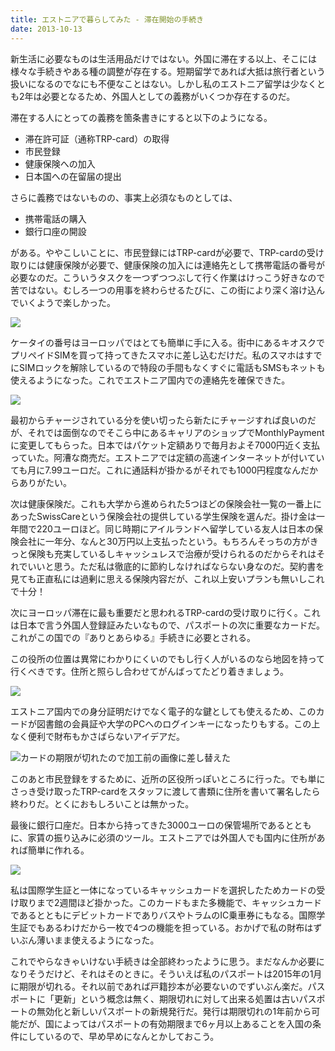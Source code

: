 ```yaml
---
title: エストニアで暮らしてみた - 滞在開始の手続き
date: 2013-10-13
---
```


新生活に必要なものは生活用品だけではない。外国に滞在する以上、そこには様々な手続きやある種の調整が存在する。短期留学であれば大抵は旅行者という扱いになるのでなにも不便なことはない。しかし私のエストニア留学は少なくとも2年は必要となるため、外国人としての義務がいくつか存在するのだ。

滞在する人にとっての義務を箇条書きにすると以下のようになる。

- 滞在許可証（通称TRP-card）の取得
- 市民登録
- 健康保険への加入
- 日本国への在留届の提出

さらに義務ではないものの、事実上必須なものとしては、

- 携帯電話の購入
- 銀行口座の開設

がある。ややこしいことに、市民登録にはTRP-cardが必要で、TRP-cardの受け取りには健康保険が必要で、健康保険の加入には連絡先として携帯電話の番号が必要なのだ。こういうタスクを一つずつつぶして行く作業はけっこう好きなので苦ではない。むしろ一つの用事を終わらせるたびに、この街により深く溶け込んでいくようで楽しかった。

![](https://photos.smugmug.com/photos/i-3S3pjt7/0/b1303f2f/X3/i-3S3pjt7-X3.jpg)

ケータイの番号はヨーロッパではとても簡単に手に入る。街中にあるキオスクでプリペイドSIMを買って持ってきたスマホに差し込むだけだ。私のスマホはすでにSIMロックを解除しているので特段の手間もなくすぐに電話もSMSもネットも使えるようになった。これでエストニア国内での連絡先を確保できた。

![](https://photos.smugmug.com/photos/i-DMg2N3X/0/64703fdb/X3/i-DMg2N3X-X3.jpg)

最初からチャージされている分を使い切ったら新たにチャージすれば良いのだが、それでは面倒なのでそこら中にあるキャリアのショップでMonthlyPaymentに変更してもらった。日本ではパケット定額ありで毎月およそ7000円近く支払っていた。阿漕な商売だ。エストニアでは定額の高速インターネットが付いていても月に7.99ユーロだ。これに通話料が掛かるがそれでも1000円程度なんだからありがたい。

次は健康保険だ。これも大学から進められた5つほどの保険会社一覧の一番上にあったSwissCareという保険会社の提供している学生保険を選んだ。掛け金は一年間で220ユーロほど。同じ時期にアイルランドへ留学している友人は日本の保険会社に一年分、なんと30万円以上支払ったという。もちろんそっちの方がきっと保険も充実しているしキャッシュレスで治療が受けられるのだからそれはそれでいいと思う。ただ私は徹底的に節約しなければならない身なのだ。契約書を見ても正直私には過剰に思える保険内容だが、これ以上安いプランも無いしこれで十分！

次にヨーロッパ滞在に最も重要だと思われるTRP-cardの受け取りに行く。これは日本で言う外国人登録証みたいなもので、パスポートの次に重要なカードだ。これがこの国での『ありとあらゆる』手続きに必要とされる。

この役所の位置は異常にわかりにくいのでもし行く人がいるのなら地図を持って行くべきです。住所と照らし合わせてがんばってたどり着きましょう。

![](https://photos.smugmug.com/photos/i-M3wTnSn/0/acc5ac23/X3/i-M3wTnSn-X3.jpg)

エストニア国内での身分証明だけでなく電子的な鍵としても使えるため、このカードが図書館の会員証や大学のPCへのログインキーになったりもする。この上なく便利で財布もかさばらないアイデアだ。

![カードの期限が切れたので加工前の画像に差し替えた](https://photos.smugmug.com/photos/i-63q7dhs/0/0ef4f283/X3/i-63q7dhs-X3.jpg)

このあと市民登録をするために、近所の区役所っぽいところに行った。でも単にさっき受け取ったTRP-cardをスタッフに渡して書類に住所を書いて署名したら終わりだ。とくにおもしろいことは無かった。

最後に銀行口座だ。日本から持ってきた3000ユーロの保管場所であるとともに、家賃の振り込みに必須のツール。エストニアでは外国人でも国内に住所があれば簡単に作れる。

![](https://photos.xar.sh/10876643296_e3bc1de47b_b_d.jpg)

私は国際学生証と一体になっているキャッシュカードを選択したためカードの受け取りまで2週間ほど掛かった。このカードもまた多機能で、キャッシュカードであるとともにデビットカードでありバスやトラムのIC乗車券にもなる。国際学生証でもあるわけだから一枚で4つの機能を担っている。おかげで私の財布はずいぶん薄いまま使えるようになった。

これでやらなきゃいけない手続きは全部終わったように思う。まだなんか必要になりそうだけど、それはそのときに。そういえば私のパスポートは2015年の1月に期限が切れる。それ以前であれば戸籍抄本が必要ないのでずいぶん楽だ。パスポートに「更新」という概念は無く、期限切れに対して出来る処置は古いパスポートの無効化と新しいパスポートの新規発行だ。発行は期限切れの1年前から可能だが、国によってはパスポートの有効期限まで6ヶ月以上あることを入国の条件にしているので、早め早めになんとかしておこう。
